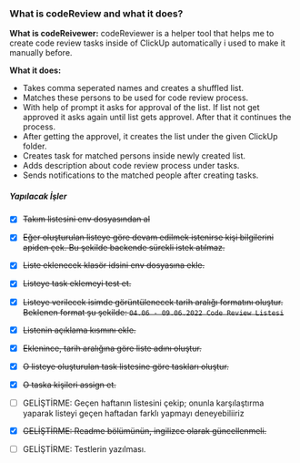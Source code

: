 ### What is codeReview and what it does?

<b>What is codeReivewer:</b> codeReviewer is a helper tool that helps me to create code review tasks inside of ClickUp automatically i used to make it manually before.

<b>What it does: </b> 

- Takes comma seperated names and creates a shuffled list.
- Matches these persons to be used for code review process.
- With help of prompt it asks for approval of the list. If list not get approved it asks again until list gets approvel. After that it continues the process. 
- After getting the approvel, it creates the list under the given ClickUp folder.
- Creates task for matched persons inside newly created list.
- Adds description about code review process under tasks.
- Sends notifications to the matched people after creating tasks.

##### Yapılacak İşler
 
* [x] <s>Takım listesini env dosyasından al</s>
* [x] <s>Eğer oluşturulan listeye göre devam edilmek istenirse kişi bilgilerini apiden çek. Bu şekilde backende sürekli istek atılmaz.</s>
* [x] <s>Liste eklenecek klasör idsini env dosyasına ekle.</s>
* [x] <s>Listeye task eklemeyi test et.</s>
* [x] <s>Listeye verilecek isimde görüntülenecek tarih aralığı formatını oluştur. Beklenen format şu şekilde: `04.06 - 09.06.2022 Code Review Listesi`</s>
* [x] <s>Listenin açıklama kısmını ekle.</s>
* [x] <s>Eklenince, tarih aralığına göre liste adını oluştur.</s>
* [x] <s>O listeye oluşturulan task listesine göre taskları oluştur.</s>
* [x] <s>O taska kişileri assign et.</s>
* [ ] GELİŞTİRME: Geçen haftanın listesini çekip; onunla karşılaştırma yaparak listeyi geçen haftadan farklı yapmayı deneyebiliiriz
* [x] <s>GELİŞTİRME: Readme bölümünün, ingilizce olarak güncellenmeli.</s>
* [ ] GELİŞTİRME: Testlerin yazılması.

